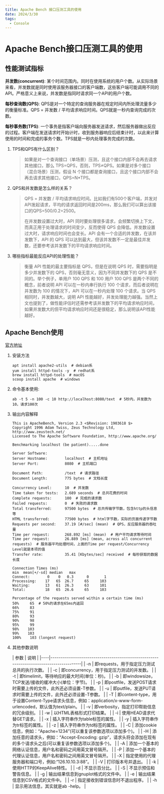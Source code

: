 ```yaml
---
title: Apache Bench 接口压测工具的使用
date: 2024/3/30
tags:
  - Console
---
```


# Apache Bench接口压测工具的使用

## 性能测试指标

**并发数(concurrent)**: 某个时间范围内。同时在使用系统的用户个数。从实际场景来看，并发数就是同时使用该服务器接口的客户端数，这些客户端可能调用不同的API。严格意义上来说，并发数是指同时请求同一个API的用户个数。

**每秒查询数(QPS)**: QPS是对一个特定的查询服务器在规定时间内所处理流量多少的衡量标准。QPS = 并发数 /
平均请求响应时间。QPS就是一秒内查询完成的次数。

**每秒事务数(TPS)**: 一个事务是指客户端向服务器发送请求，然后服务器做出反应的过程。客户端在发送请求时开始计时，收到服务器响应后结束计时，以此来计算使用的时间和完成的事务个数。TPS就是一秒内处理事务完成的次数。

1. TPS和QPS有什么区别？

   > 如果是对一个查询接口（单场景）压测，且这个接口内部不会再去请求其他接口，那么 TPS=QPS，否则，TPS≠QPS。如果是对多个接口（混合场景）压测，假设
   > N 个接口都是查询接口，且这个接口内部不会再去请求其他接口，QPS=N*TPS。

2. QPS和并发数是怎么样的关系？

   > QPS = 并发数 / 平均请求响应时间。比如我们有500个客户端，并发对API发起请求，平均的请求返回时间是200ms，那么我们可以算出该接口的QPS=500/0.2=2500。
   >
   > 在并发数设置过大时，API 同时要处理很多请求，会频繁切换上下文，而真正用于处理请求的时间变少，反而使得 QPS
   > 会降低。并发数设置过大时，请求响应时间也会变长。API 会有一个合适的并发数，在该并发数下，API 的 QPS
   > 可以达到最大，但该并发数不一定是最佳并发数，还要参考该并发数下的平均请求响应时间。

3. 哪些指标最能反应API的处理性能？

   > 衡量 API 性能的最主要指标是 QPS，但是在说明 QPS 时，需要指明是多少并发数下的 QPS，否则毫无意义，因为不同并发数下的 QPS
   > 是不同的。举个例子，单用户 100 QPS 和 100 用户 100 QPS 是两个不同的概念，前者说明 API 可以在一秒内串行执行 100
   > 个请求，而后者说明在并发数为 100 的情况下，API 可以在一秒内处理 100 个请求。当 QPS 相同时，并发数越大，说明 API
   > 性能越好，并发处理能力越强。当然上文也提到了，做性能评估时还需参考该并发数下的平均请求响应时间，如果并发数大的但平均请求响应时间还是很稳定，那么说明该API性能越好。

## Apache Bench使用

[官方地址](https://httpd.apache.org/)

1. 安装方法

   ```shell
   apt install apache2-utils  # debian系
   yum install httpd-tools -y  # redhat系
   brew install httpd-tools  # macOS
   scoop install apache  # windows
   ```

2. 命令基本使用:

   ```shell
   ab -t 5 -n 100 -c 10 http://localhost:8080/text  # 5秒内，并发数为10，请求100次
   ```

3. 输出内容解释

   ```text
   This is ApacheBench, Version 2.3 <$Revision: 1903618 $>
   Copyright 1996 Adam Twiss, Zeus Technology Ltd, http://www.zeustech.net/
   Licensed to The Apache Software Foundation, http://www.apache.org/
   
   Benchmarking localhost (be patient).....done
   
   Server Software:
   Server Hostname:        localhost  # 主机地址
   Server Port:            8080  # 主机端口
   
   Document Path:          /text  # 请求路径
   Document Length:        775 bytes  # 文档长度
   
   Concurrency Level:      10  # 并发数
   Time taken for tests:   2.689 seconds  # 总共花费的时间
   Complete requests:      100  # 完成的请求数
   Failed requests:        0  # 失败的请求数
   Total transferred:      97500 bytes  # 总共传输字节数，包含http的头信息等
   HTML transferred:       77500 bytes  # html字节数，实际的页面传递字节数
   Requests per second:    37.19 [#/sec] (mean)  # QPS，反应服务器的吞吐量
   Time per request:       268.892 [ms] (mean)  # 用户平均请求等待时间
   Time per request:       26.889 [ms] (mean, across all concurrent requests)  # 服务器平均处理时间，上面的Time per request/Concurrency Level就是本项的值
   Transfer rate:          35.41 [Kbytes/sec] received  # 每秒获取的数据长度
   
   Connection Times (ms)
   min  mean[+/-sd] median   max
   Connect:        0    0   0.3      0       1
   Processing:    17   65  26.7     65     103
   Waiting:       13   61  26.3     63     101
   Total:         18   65  26.6     65     103
   
   Percentage of the requests served within a certain time (ms)
   50%     65  # 50%的请求在65ms内返回 
   66%     83
   75%     91
   80%     93
   90%     98
   95%     99
   98%    103
   99%    103
   100%    103 (longest request)
   ```

4. 其他参数说明

   | 参数 | 说明                                                                                       |
         |----|------------------------------------------------------------------------------------------|
   | -n | 即requests，用于指定压力测试总共的执行次数。                                                               |
   | -c | 即concurrency，用于指定压力测试的并发数。                                                               |
   | -t | 即timelimit，等待响应的最大时间(单位：秒)。                                                              |
   | -b | 即windowsize，TCP发送/接收的缓冲大小(单位：字节)。                                                        |
   | -p | 即postfile，发送POST请求时需要上传的文件，此外还必须设置-T参数。                                                  |
   | -u | 即putfile，发送PUT请求时需要上传的文件，此外还必须设置-T参数。                                                    |
   | -T | 即content-type，用于设置Content-Type请求头信息，例如：application/x-www-form-urlencoded，默认值为text/plain。 |
   | -v | 即verbosity，指定打印帮助信息的冗余级别。                                                                |
   | -w | 以HTML表格形式打印结果。                                                                           |
   | -i | 使用HEAD请求代替GET请求。                                                                         |
   | -x | 插入字符串作为table标签的属性。                                                                       |
   | -y | 插入字符串作为tr标签的属性。                                                                          |
   | -z | 插入字符串作为td标签的属性。                                                                          |
   | -C | 添加cookie信息，例如：“Apache=1234”(可以重复该参数选项以添加多个)。                                             |
   | -H | 添加任意的请求头，例如：“Accept-Encoding: gzip”，请求头将会添加在现有的多个请求头之后(可以重复该参数选项以添加多个)。                  |
   | -A | 添加一个基本的网络认证信息，用户名和密码之间用英文冒号隔开。                                                           |
   | -P | 添加一个基本的代理认证信息，用户名和密码之间用英文冒号隔开。                                                           |
   | -X | 指定使用的代理服务器和端口号，例如:“126.10.10.3:88”。                                                      |
   | -V | 打印版本号并退出。                                                                                |
   | -k | 使用HTTP的KeepAlive特性。                                                                      |
   | -d | 不显示百分比。                                                                                  |
   | -S | 不显示预估和警告信息。                                                                              |
   | -g | 输出结果信息到gnuplot格式的文件中。                                                                    |
   | -e | 输出结果信息到CSV格式的文件中。                                                                        |
   | -r | 指定接收到错误信息时不退出程序。                                                                         |
   | -h | 显示用法信息，其实就是ab -help。                                                                     |
